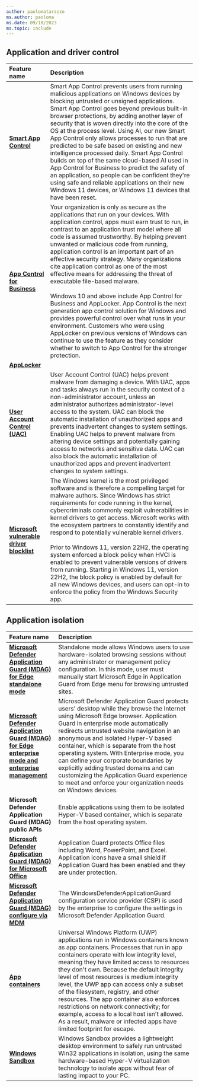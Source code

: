 ```yaml
---
author: paolomatarazzo
ms.author: paoloma
ms.date: 09/18/2023
ms.topic: include
---
```


## Application and driver control

| Feature name | Description |
|:---|:---|
| **[Smart App Control](/windows/security/threat-protection/windows-defender-application-control/windows-defender-application-control)** | Smart App Control prevents users from running malicious applications on Windows devices by blocking untrusted or unsigned applications. Smart App Control goes beyond previous built-in browser protections, by adding another layer of security that is woven directly into the core of the OS at the process level. Using AI, our new Smart App Control only allows processes to run that are predicted to be safe based on existing and new intelligence processed daily. Smart App Control builds on top of the same cloud-based AI used in App Control for Business to predict the safety of an application, so people can be confident they're using safe and reliable applications on their new Windows 11 devices, or Windows 11 devices that have been reset. |
| **[App Control for Business](/windows/security/threat-protection/windows-defender-application-control/windows-defender-application-control)** | Your organization is only as secure as the applications that run on your devices. With application control, apps must earn trust to run, in contrast to an application trust model where all code is assumed trustworthy. By helping prevent unwanted or malicious code from running, application control is an important part of an effective security strategy. Many organizations cite application control as one of the most effective means for addressing the threat of executable file-based malware.<br><br>Windows 10 and above include App Control for Business and AppLocker. App Control is the next generation app control solution for Windows and provides powerful control over what runs in your environment. Customers who were using AppLocker on previous versions of Windows can continue to use the feature as they consider whether to switch to App Control for the stronger protection. |
| **[AppLocker](/windows/security/application-security/application-control/windows-defender-application-control/applocker/applocker-overview)** |  |
| **[User Account Control (UAC)](/windows/security/application-security/application-control/user-account-control/)** | User Account Control (UAC) helps prevent malware from damaging a device. With UAC, apps and tasks always run in the security context of a non-administrator account, unless an administrator authorizes administrator-level access to the system. UAC can block the automatic installation of unauthorized apps and prevents inadvertent changes to system settings. Enabling UAC helps to prevent malware from altering device settings and potentially gaining access to networks and sensitive data. UAC can also block the automatic installation of unauthorized apps and prevent inadvertent changes to system settings. |
| **[Microsoft vulnerable driver blocklist](/windows/security/application-security/application-control/windows-defender-application-control/design/microsoft-recommended-driver-block-rules)** | The Windows kernel is the most privileged software and is therefore a compelling target for malware authors. Since Windows has strict requirements for code running in the kernel, cybercriminals commonly exploit vulnerabilities in kernel drivers to get access. Microsoft works with the ecosystem partners to constantly identify and respond to potentially vulnerable kernel drivers.<br><br>Prior to Windows 11, version 22H2, the operating system enforced a block policy when HVCI is enabled to prevent vulnerable versions of drivers from running. Starting in Windows 11, version 22H2, the block policy is enabled by default for all new Windows devices, and users can opt-in to enforce the policy from the Windows Security app. |

## Application isolation

| Feature name | Description |
|:---|:---|
| **[Microsoft Defender Application Guard (MDAG) for Edge standalone mode](/windows/security/application-security/application-isolation/microsoft-defender-application-guard/md-app-guard-overview)** | Standalone mode allows Windows users to use hardware-isolated browsing sessions without any administrator or management policy configuration. In this mode, user must manually start Microsoft Edge in Application Guard from Edge menu for browsing untrusted sites. |
| **[Microsoft Defender Application Guard (MDAG) for Edge enterprise mode and enterprise management](/windows/security/application-security/application-isolation/microsoft-defender-application-guard/configure-md-app-guard)** | Microsoft Defender Application Guard protects users' desktop while they browse the Internet using Microsoft Edge browser. Application Guard in enterprise mode automatically redirects untrusted website navigation in an anonymous and isolated Hyper-V based container, which is separate from the host operating system. With Enterprise mode, you can define your corporate boundaries by explicitly adding trusted domains and can customizing the Application Guard experience to meet and enforce your organization needs on Windows devices. |
| **Microsoft Defender Application Guard (MDAG) public APIs** | Enable applications using them to be isolated Hyper-V based container, which is separate from the host operating system. |
| **[Microsoft Defender Application Guard (MDAG) for Microsoft Office](https://support.microsoft.com/office/application-guard-for-office-9e0fb9c2-ffad-43bf-8ba3-78f785fdba46)** | Application Guard protects Office files including Word, PowerPoint, and Excel. Application icons have a small shield if Application Guard has been enabled and they are under protection. |
| **[Microsoft Defender Application Guard (MDAG) configure via MDM](/windows/client-management/mdm/windowsdefenderapplicationguard-csp)** | The WindowsDefenderApplicationGuard configuration service provider (CSP) is used by the enterprise to configure the settings in Microsoft Defender Application Guard. |
| **[App containers](/virtualization/windowscontainers/about/)** | Universal Windows Platform (UWP) applications run in Windows containers known as app containers. Processes that run in app containers operate with low integrity level, meaning they have limited access to resources they don't own. Because the default integrity level of most resources is medium integrity level, the UWP app can access only a subset of the filesystem, registry, and other resources. The app container also enforces restrictions on network connectivity; for example, access to a local host isn't allowed. As a result, malware or infected apps have limited footprint for escape. |
| **[Windows Sandbox](/windows/security/application-security/application-isolation/windows-sandbox)** | Windows Sandbox provides a lightweight desktop environment to safely run untrusted Win32 applications in isolation, using the same hardware-based Hyper-V virtualization technology to isolate apps without fear of lasting impact to your PC. |

